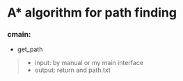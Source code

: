 # A* algorithm for path finding

### cmain:
* get_path
> * input: by manual or my main interface
> * output: return and path.txt
